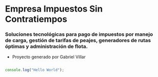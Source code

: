 # Empresa Impuestos Sin Contratiempos
### Soluciones tecnológicas para pago de impuestos por manejo de carga, gestión de tarifas de peajes, generadores de rutas óptimas y administración de flota.

* Proyecto generado por Gabriel Villar

```javascript pre="hworld" desc="insert hello world"

console.log("Hello World");

```

